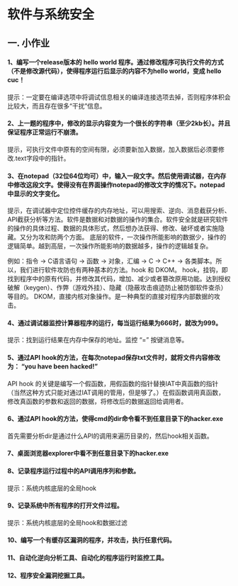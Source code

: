 # 软件与系统安全

## 一.  小作业

#### 1、编写一个release版本的 hello world 程序。通过修改程序可执行文件的方式（不是修改源代码），使得程序运行后显示的内容不为hello world，变成 hello cuc！

提示：一定要在编译选项中将调试信息相关的编译连接选项去掉，否则程序体积会比较大，而且存在很多“干扰”信息。

#### 2、上一题的程序中，修改的显示内容变为一个很长的字符串（至少2kb长）。并且保证程序正常运行不崩溃。

提示，可执行文件中原有的空间有限，必须要新加入数据，加入数据后必须要修改.text字段中的指针。

#### 3、在notepad（32位64位均可）中，输入一段文字。然后使用调试器，在内存中修改这段文字。使得没有在界面操作notepad的修改文字的情况下。notepad中显示的文字变化。

提示，在调试器中定位控件缓存的内存地址，可以用搜索、逆向、消息截获分析、API截获分析等方法。软件是数据和对数据的操作的集合。软件安全就是研究软件的操作的具体过程、数据的具体形式，然后想办法获得、修改、破坏或者实施隐藏。又分为攻和防两个方面。
底层的软件，一次操作所能影响的数据少，操作的逻辑简单。越到高层，一次操作所能影响的数据越多，操作的逻辑越复杂。

例如：指令 -> C语言语句 -> 函数 -> 对象，汇编 -> C -> C++ -> 各类脚本。所以，我们进行软件攻防也有两种基本的方法。hook 和 DKOM。
hook，挂钩，即找到程序中的原有代码，并修改其代码，增加、减少或者篡改原用功能。达到授权破解（keygen）、作弊（游戏外挂）、隐藏（隐蔽攻击痕迹防止被防御软件查杀）等目的。
DKOM，直接内核对象操作。是一种典型的直接对程序内部数据的攻击。

#### 4、通过调试器监控计算器程序的运行，每当运行结果为666时，就改为999。

提示：找到运行结果在内存中保存的地址。监控 “=” 按键消息等。

#### 5、通过API hook的方法，在每次notepad保存txt文件时，就将文件内容修改为： “you have been hacked!”

API hook 的关键是编写一个假函数，用假函数的指针替换IAT中真函数的指针（当然这种方式只能对通过IAT调用的管用，但是够了。）在假函数调用真函数，修改真函数的参数和返回的数据，将修改后的数据返回给调用者。

#### 6、通过API hook的方法，使得cmd的dir命令看不到任意目录下的hacker.exe 

首先需要分析dir是通过什么API的调用来遍历目录的，然后hook相关函数。

#### 7、桌面浏览器explorer中看不到任意目录下的hacker.exe 

#### 8、记录程序运行过程中的API调用序列和参数。

提示：系统内核底层的全局hook

#### 9、记录系统中所有程序的打开文件过程。

提示：系统内核底层的全局hook和数据过滤

#### 10、编写一个有缓存区漏洞的程序，并攻击，执行任意代码。

#### 11、自动化逆向分析工具、自动化的程序运行时监控工具。

#### 12、程序安全漏洞挖掘工具。
